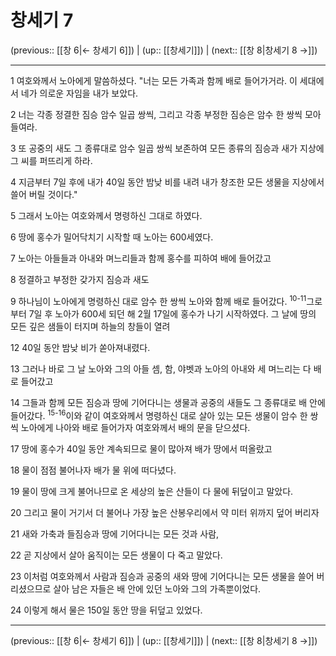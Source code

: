 # 창세기 7

(previous:: [[창 6|← 창세기 6]]) | (up:: [[창세기]]) | (next:: [[창 8|창세기 8 →]])

***




1 
여호와께서 노아에게 말씀하셨다. "너는 모든 가족과 함께 배로 들어가거라. 이 세대에서 네가 의로운 자임을 내가 보았다. 



2 
너는 각종 정결한 짐승 암수 일곱 쌍씩, 그리고 각종 부정한 짐승은 암수 한 쌍씩 모아들여라. 



3 
또 공중의 새도 그 종류대로 암수 일곱 쌍씩 보존하여 모든 종류의 짐승과 새가 지상에 그 씨를 퍼뜨리게 하라. 



4 
지금부터 7일 후에 내가 40일 동안 밤낮 비를 내려 내가 창조한 모든 생물을 지상에서 쓸어 버릴 것이다." 



5 
그래서 노아는 여호와께서 명령하신 그대로 하였다. 



6 
땅에 홍수가 밀어닥치기 시작할 때 노아는 600세였다. 



7 
노아는 아들들과 아내와 며느리들과 함께 홍수를 피하여 배에 들어갔고 



8 
정결하고 부정한 갖가지 짐승과 새도 



9 
하나님이 노아에게 명령하신 대로 암수 한 쌍씩 노아와 함께 배로 들어갔다. <sup class="versenum">10-11</sup>그로부터 7일 후 노아가 600세 되던 해 2월 17일에 홍수가 나기 시작하였다. 그 날에 땅의 모든 깊은 샘들이 터지며 하늘의 창들이 열려 



12 
40일 동안 밤낮 비가 쏟아져내렸다. 



13 
그러나 바로 그 날 노아와 그의 아들 셈, 함, 야벳과 노아의 아내와 세 며느리는 다 배로 들어갔고 



14 
그들과 함께 모든 짐승과 땅에 기어다니는 생물과 공중의 새들도 그 종류대로 배 안에 들어갔다. <sup class="versenum">15-16</sup>이와 같이 여호와께서 명령하신 대로 살아 있는 모든 생물이 암수 한 쌍씩 노아에게 나아와 배로 들어가자 여호와께서 배의 문을 닫으셨다. 



17 
땅에 홍수가 40일 동안 계속되므로 물이 많아져 배가 땅에서 떠올랐고 



18 
물이 점점 불어나자 배가 물 위에 떠다녔다. 



19 
물이 땅에 크게 불어나므로 온 세상의 높은 산들이 다 물에 뒤덮이고 말았다. 



20 
그리고 물이 거기서 더 불어나 가장 높은 산봉우리에서 약 미터 위까지 덮어 버리자 



21 
새와 가축과 들짐승과 땅에 기어다니는 모든 것과 사람, 



22 
곧 지상에서 살아 움직이는 모든 생물이 다 죽고 말았다. 



23 
이처럼 여호와께서 사람과 짐승과 공중의 새와 땅에 기어다니는 모든 생물을 쓸어 버리셨으므로 살아 남은 자들은 배 안에 있던 노아와 그의 가족뿐이었다. 



24 
이렇게 해서 물은 150일 동안 땅을 뒤덮고 있었다.

***

(previous:: [[창 6|← 창세기 6]]) | (up:: [[창세기]]) | (next:: [[창 8|창세기 8 →]])
